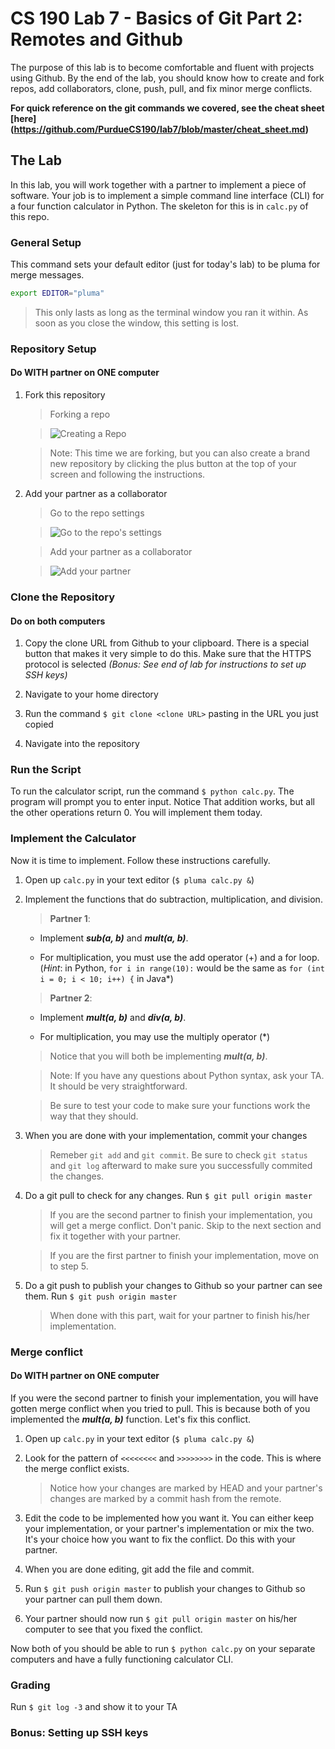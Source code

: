 # CS 190 Lab 7 - Basics of Git Part 2: Remotes and Github

The purpose of this lab is to become comfortable and fluent with projects using Github.
By the end of the lab, you should know how to create and fork repos, add collaborators, clone, push, pull,
and fix minor merge conflicts.

__For quick reference on the git commands we covered, see the cheat sheet [here] (https://github.com/PurdueCS190/lab7/blob/master/cheat_sheet.md)__

## The Lab

In this lab, you will work together with a partner to implement a piece of software. Your job is
to implement a simple command line interface (CLI) for a four function calculator in Python. The skeleton
for this is in `calc.py` of this repo.

### General Setup

This command sets your default editor (just for today's lab) to be pluma for merge messages.

```bash
export EDITOR="pluma"
```
> This only lasts as long as the terminal window you ran it within. As soon as you close the window, this setting is lost.

### Repository Setup
#### Do WITH partner on ONE computer

1. Fork this repository
    
    > Forking a repo

    > ![*Creating a Repo*](https://github.com/PurdueCS190/lab7/blob/master/res/fork_repo.jpg)

    > Note: This time we are forking, but you can also create a brand new repository by clicking the
      plus button at the top of your screen and following the instructions.

2. Add your partner as a collaborator

    > Go to the repo settings

    > ![*Go to the repo's settings*](https://github.com/PurdueCS190/lab7/blob/master/res/repo_settings.jpg)

    > Add your partner as a collaborator

    > ![Add your partner](https://github.com/PurdueCS190/lab7/blob/master/res/add_collab.jpg)

### Clone the Repository
#### Do on both computers

1. Copy the clone URL from Github to your clipboard. There is a special button that makes it very simple to do this.
Make sure that the HTTPS protocol is selected *(Bonus: See end of lab for instructions to set up SSH keys)*

2. Navigate to your home directory

3. Run the command `$ git clone <clone URL>` pasting in the URL you just copied

4. Navigate into the repository

### Run the Script

To run the calculator script, run the command `$ python calc.py`. The program will prompt you to enter input. Notice
That addition works, but all the other operations return 0. You will implement them today.

### Implement the Calculator

Now it is time to implement. Follow these instructions carefully.

1. Open up `calc.py` in your text editor (`$ pluma calc.py &`)

2. Implement the functions that do subtraction, multiplication, and division.

    > __Partner 1__:

    * Implement __*sub(a, b)*__ and __*mult(a, b)*__.

    * For multiplication, you must use the add operator (+) and a for loop.
      (*Hint*: in Python, `for i in range(10):` would be the same as
      `for (int i = 0; i < 10; i++) {` in Java*)

    > __Partner 2__:

    * Implement __*mult(a, b)*__ and __*div(a, b)*__.

    * For multiplication, you may use the multiply operator (*)

    > Notice that you will both be implementing __*mult(a, b)*__.

    > Note: If you have any questions about Python syntax, ask your TA. It should be very straightforward.

    > Be sure to test your code to make sure your functions work the way that they should.

3. When you are done with your implementation, commit your changes

    > Remeber `git add` and `git commit`. Be sure to check `git status` and `git log` afterward to make sure you
      successfully commited the changes.

4. Do a git pull to check for any changes. Run `$ git pull origin master`

    > If you are the second partner to finish your implementation, you will get a merge conflict. Don't panic. Skip to the
      next section and fix it together with your partner.

    > If you are the first partner to finish your implementation, move on to step 5.

5. Do a git push to publish your changes to Github so your partner can see them. Run `$ git push origin master`

    > When done with this part, wait for your partner to finish his/her implementation.

### Merge conflict
#### Do WITH partner on ONE computer

If you were the second partner to finish your implementation, you will have gotten merge conflict when you tried to pull.
This is because both of you implemented the __*mult(a, b)*__ function. Let's fix this conflict.

1. Open up `calc.py` in your text editor (`$ pluma calc.py &`)

2. Look for the pattern of `<<<<<<<<` and `>>>>>>>>` in the code. This is where the merge conflict exists.

    > Notice how your changes are marked by HEAD and your partner's changes are marked by a commit hash from the remote.

3. Edit the code to be implemented how you want it. You can either keep your implementation, or your partner's implementation
   or mix the two. It's your choice how you want to fix the conflict. Do this with your partner.

4. When you are done editing, git add the file and commit.

5. Run `$ git push origin master` to publish your changes to Github so your partner can pull them down.

6. Your partner should now run `$ git pull origin master` on his/her computer to see that you fixed the conflict.

Now both of you should be able to run `$ python calc.py` on your separate computers and have a fully functioning
calculator CLI.

### Grading

Run `$ git log -3` and show it to your TA

### Bonus: Setting up SSH keys
